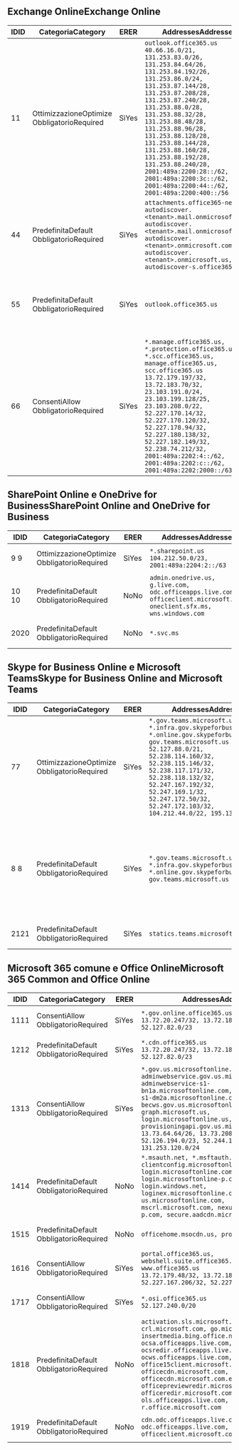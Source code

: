 <!--THIS FILE IS AUTOMATICALLY GENERATED. MANUAL CHANGES WILL BE OVERWRITTEN.-->
<!--Please contact the Office 365 Endpoints team with any questions.-->
<!--USGovGCCHigh endpoints version 2019062800-->
<!--File generated 2019-06-28 11:00:11.8056-->

## <a name="exchange-online"></a><span data-ttu-id="f8158-101">Exchange Online</span><span class="sxs-lookup"><span data-stu-id="f8158-101">Exchange Online</span></span>

<span data-ttu-id="f8158-102">ID</span><span class="sxs-lookup"><span data-stu-id="f8158-102">ID</span></span> | <span data-ttu-id="f8158-103">Categoria</span><span class="sxs-lookup"><span data-stu-id="f8158-103">Category</span></span> | <span data-ttu-id="f8158-104">ER</span><span class="sxs-lookup"><span data-stu-id="f8158-104">ER</span></span> | <span data-ttu-id="f8158-105">Addresses</span><span class="sxs-lookup"><span data-stu-id="f8158-105">Addresses</span></span> | <span data-ttu-id="f8158-106">Porte</span><span class="sxs-lookup"><span data-stu-id="f8158-106">Ports</span></span>
-- | -------------------- | --- | ------------------------------------------------------------------------------------------------------------------------------------------------------------------------------------------------------------------------------------------------------------------------------------------------------------------------------------------------------------------------------------------------------------------------------------------------ | -------------------------------
<span data-ttu-id="f8158-107">1</span><span class="sxs-lookup"><span data-stu-id="f8158-107">1</span></span> | <span data-ttu-id="f8158-108">Ottimizzazione</span><span class="sxs-lookup"><span data-stu-id="f8158-108">Optimize</span></span><BR><span data-ttu-id="f8158-109">Obbligatorio</span><span class="sxs-lookup"><span data-stu-id="f8158-109">Required</span></span> | <span data-ttu-id="f8158-110">Sì</span><span class="sxs-lookup"><span data-stu-id="f8158-110">Yes</span></span> | `outlook.office365.us`<BR>`40.66.16.0/21, 131.253.83.0/26, 131.253.84.64/26, 131.253.84.192/26, 131.253.86.0/24, 131.253.87.144/28, 131.253.87.208/28, 131.253.87.240/28, 131.253.88.0/28, 131.253.88.32/28, 131.253.88.48/28, 131.253.88.96/28, 131.253.88.128/28, 131.253.88.144/28, 131.253.88.160/28, 131.253.88.192/28, 131.253.88.240/28, 2001:489a:2200:28::/62, 2001:489a:2200:3c::/62, 2001:489a:2200:44::/62, 2001:489a:2200:400::/56` | <span data-ttu-id="f8158-111">**TCP:** 443, 80</span><span class="sxs-lookup"><span data-stu-id="f8158-111">**TCP:** 443, 80</span></span>
<span data-ttu-id="f8158-112">4</span><span class="sxs-lookup"><span data-stu-id="f8158-112">4</span></span> | <span data-ttu-id="f8158-113">Predefinita</span><span class="sxs-lookup"><span data-stu-id="f8158-113">Default</span></span><BR><span data-ttu-id="f8158-114">Obbligatorio</span><span class="sxs-lookup"><span data-stu-id="f8158-114">Required</span></span> | <span data-ttu-id="f8158-115">Sì</span><span class="sxs-lookup"><span data-stu-id="f8158-115">Yes</span></span> | `attachments.office365-net.us, autodiscover.<tenant>.mail.onmicrosoft.com, autodiscover.<tenant>.mail.onmicrosoft.us, autodiscover.<tenant>.onmicrosoft.com, autodiscover.<tenant>.onmicrosoft.us, autodiscover-s.office365.us` | <span data-ttu-id="f8158-116">**TCP:** 443, 80</span><span class="sxs-lookup"><span data-stu-id="f8158-116">**TCP:** 443, 80</span></span>
<span data-ttu-id="f8158-117">5</span><span class="sxs-lookup"><span data-stu-id="f8158-117">5</span></span> | <span data-ttu-id="f8158-118">Predefinita</span><span class="sxs-lookup"><span data-stu-id="f8158-118">Default</span></span><BR><span data-ttu-id="f8158-119">Obbligatorio</span><span class="sxs-lookup"><span data-stu-id="f8158-119">Required</span></span> | <span data-ttu-id="f8158-120">Sì</span><span class="sxs-lookup"><span data-stu-id="f8158-120">Yes</span></span> | `outlook.office365.us` | <span data-ttu-id="f8158-121">**TCP:** 143, 25, 587, 993, 995</span><span class="sxs-lookup"><span data-stu-id="f8158-121">**TCP:** 143, 25, 587, 993, 995</span></span>
<span data-ttu-id="f8158-122">6</span><span class="sxs-lookup"><span data-stu-id="f8158-122">6</span></span> | <span data-ttu-id="f8158-123">Consenti</span><span class="sxs-lookup"><span data-stu-id="f8158-123">Allow</span></span><BR><span data-ttu-id="f8158-124">Obbligatorio</span><span class="sxs-lookup"><span data-stu-id="f8158-124">Required</span></span> | <span data-ttu-id="f8158-125">Sì</span><span class="sxs-lookup"><span data-stu-id="f8158-125">Yes</span></span> | `*.manage.office365.us, *.protection.office365.us, *.scc.office365.us, manage.office365.us, scc.office365.us`<BR>`13.72.179.197/32, 13.72.183.70/32, 23.103.191.0/24, 23.103.199.128/25, 23.103.208.0/22, 52.227.170.14/32, 52.227.170.120/32, 52.227.178.94/32, 52.227.180.138/32, 52.227.182.149/32, 52.238.74.212/32, 2001:489a:2202:4::/62, 2001:489a:2202:c::/62, 2001:489a:2202:2000::/63` | <span data-ttu-id="f8158-126">**TCP:** 25, 443</span><span class="sxs-lookup"><span data-stu-id="f8158-126">**TCP:** 25, 443</span></span>

## <a name="sharepoint-online-and-onedrive-for-business"></a><span data-ttu-id="f8158-127">SharePoint Online e OneDrive for Business</span><span class="sxs-lookup"><span data-stu-id="f8158-127">SharePoint Online and OneDrive for Business</span></span>

<span data-ttu-id="f8158-128">ID</span><span class="sxs-lookup"><span data-stu-id="f8158-128">ID</span></span> | <span data-ttu-id="f8158-129">Categoria</span><span class="sxs-lookup"><span data-stu-id="f8158-129">Category</span></span> | <span data-ttu-id="f8158-130">ER</span><span class="sxs-lookup"><span data-stu-id="f8158-130">ER</span></span> | <span data-ttu-id="f8158-131">Addresses</span><span class="sxs-lookup"><span data-stu-id="f8158-131">Addresses</span></span> | <span data-ttu-id="f8158-132">Porte</span><span class="sxs-lookup"><span data-stu-id="f8158-132">Ports</span></span>
-- | -------------------- | --- | ----------------------------------------------------------------------------------------------------------------------- | ----------------
<span data-ttu-id="f8158-133">9 </span><span class="sxs-lookup"><span data-stu-id="f8158-133">9</span></span> | <span data-ttu-id="f8158-134">Ottimizzazione</span><span class="sxs-lookup"><span data-stu-id="f8158-134">Optimize</span></span><BR><span data-ttu-id="f8158-135">Obbligatorio</span><span class="sxs-lookup"><span data-stu-id="f8158-135">Required</span></span> | <span data-ttu-id="f8158-136">Sì</span><span class="sxs-lookup"><span data-stu-id="f8158-136">Yes</span></span> | `*.sharepoint.us`<BR>`104.212.50.0/23, 2001:489a:2204:2::/63` | <span data-ttu-id="f8158-137">**TCP:** 443, 80</span><span class="sxs-lookup"><span data-stu-id="f8158-137">**TCP:** 443, 80</span></span>
<span data-ttu-id="f8158-138">10 </span><span class="sxs-lookup"><span data-stu-id="f8158-138">10</span></span> | <span data-ttu-id="f8158-139">Predefinita</span><span class="sxs-lookup"><span data-stu-id="f8158-139">Default</span></span><BR><span data-ttu-id="f8158-140">Obbligatorio</span><span class="sxs-lookup"><span data-stu-id="f8158-140">Required</span></span> | <span data-ttu-id="f8158-141">No</span><span class="sxs-lookup"><span data-stu-id="f8158-141">No</span></span> | `admin.onedrive.us, g.live.com, odc.officeapps.live.com, officeclient.microsoft.com, oneclient.sfx.ms, wns.windows.com` | <span data-ttu-id="f8158-142">**TCP:** 443, 80</span><span class="sxs-lookup"><span data-stu-id="f8158-142">**TCP:** 443, 80</span></span>
<span data-ttu-id="f8158-143">20</span><span class="sxs-lookup"><span data-stu-id="f8158-143">20</span></span> | <span data-ttu-id="f8158-144">Predefinita</span><span class="sxs-lookup"><span data-stu-id="f8158-144">Default</span></span><BR><span data-ttu-id="f8158-145">Obbligatorio</span><span class="sxs-lookup"><span data-stu-id="f8158-145">Required</span></span> | <span data-ttu-id="f8158-146">No</span><span class="sxs-lookup"><span data-stu-id="f8158-146">No</span></span> | `*.svc.ms` | <span data-ttu-id="f8158-147">**TCP:** 443, 80</span><span class="sxs-lookup"><span data-stu-id="f8158-147">**TCP:** 443, 80</span></span>

## <a name="skype-for-business-online-and-microsoft-teams"></a><span data-ttu-id="f8158-148">Skype for Business Online e Microsoft Teams</span><span class="sxs-lookup"><span data-stu-id="f8158-148">Skype for Business Online and Microsoft Teams</span></span>

<span data-ttu-id="f8158-149">ID</span><span class="sxs-lookup"><span data-stu-id="f8158-149">ID</span></span> | <span data-ttu-id="f8158-150">Categoria</span><span class="sxs-lookup"><span data-stu-id="f8158-150">Category</span></span> | <span data-ttu-id="f8158-151">ER</span><span class="sxs-lookup"><span data-stu-id="f8158-151">ER</span></span> | <span data-ttu-id="f8158-152">Addresses</span><span class="sxs-lookup"><span data-stu-id="f8158-152">Addresses</span></span> | <span data-ttu-id="f8158-153">Porte</span><span class="sxs-lookup"><span data-stu-id="f8158-153">Ports</span></span>
-- | -------------------- | --- | --------------------------------------------------------------------------------------------------------------------------------------------------------------------------------------------------------------------------------------------------------------------------------------------------------------------------------- | --------------------------------------------------
<span data-ttu-id="f8158-154">7</span><span class="sxs-lookup"><span data-stu-id="f8158-154">7</span></span> | <span data-ttu-id="f8158-155">Ottimizzazione</span><span class="sxs-lookup"><span data-stu-id="f8158-155">Optimize</span></span><BR><span data-ttu-id="f8158-156">Obbligatorio</span><span class="sxs-lookup"><span data-stu-id="f8158-156">Required</span></span> | <span data-ttu-id="f8158-157">Sì</span><span class="sxs-lookup"><span data-stu-id="f8158-157">Yes</span></span> | `*.gov.teams.microsoft.us, *.infra.gov.skypeforbusiness.us, *.online.gov.skypeforbusiness.us, gov.teams.microsoft.us`<BR>`52.127.88.0/21, 52.238.114.160/32, 52.238.115.146/32, 52.238.117.171/32, 52.238.118.132/32, 52.247.167.192/32, 52.247.169.1/32, 52.247.172.50/32, 52.247.172.103/32, 104.212.44.0/22, 195.134.228.0/22` | <span data-ttu-id="f8158-158">**TCP:** 443, 80</span><span class="sxs-lookup"><span data-stu-id="f8158-158">**TCP:** 443, 80</span></span><BR><span data-ttu-id="f8158-159">**UDP:** 3478</span><span class="sxs-lookup"><span data-stu-id="f8158-159">**UDP:** 3478</span></span>
<span data-ttu-id="f8158-160">8 </span><span class="sxs-lookup"><span data-stu-id="f8158-160">8</span></span> | <span data-ttu-id="f8158-161">Predefinita</span><span class="sxs-lookup"><span data-stu-id="f8158-161">Default</span></span><BR><span data-ttu-id="f8158-162">Obbligatorio</span><span class="sxs-lookup"><span data-stu-id="f8158-162">Required</span></span> | <span data-ttu-id="f8158-163">Sì</span><span class="sxs-lookup"><span data-stu-id="f8158-163">Yes</span></span> | `*.gov.teams.microsoft.us, *.infra.gov.skypeforbusiness.us, *.online.gov.skypeforbusiness.us, gov.teams.microsoft.us` | <span data-ttu-id="f8158-164">**TCP:** 5061, 50000-59999</span><span class="sxs-lookup"><span data-stu-id="f8158-164">**TCP:** 5061, 50000-59999</span></span><BR><span data-ttu-id="f8158-165">**UDP:** 50000-59999</span><span class="sxs-lookup"><span data-stu-id="f8158-165">**UDP:** 50000-59999</span></span>
<span data-ttu-id="f8158-166">21</span><span class="sxs-lookup"><span data-stu-id="f8158-166">21</span></span> | <span data-ttu-id="f8158-167">Predefinita</span><span class="sxs-lookup"><span data-stu-id="f8158-167">Default</span></span><BR><span data-ttu-id="f8158-168">Obbligatorio</span><span class="sxs-lookup"><span data-stu-id="f8158-168">Required</span></span> | <span data-ttu-id="f8158-169">Sì</span><span class="sxs-lookup"><span data-stu-id="f8158-169">Yes</span></span> | `statics.teams.microsoft.com` | <span data-ttu-id="f8158-170">**TCP:** 443</span><span class="sxs-lookup"><span data-stu-id="f8158-170">**TCP:** 443</span></span>

## <a name="microsoft-365-common-and-office-online"></a><span data-ttu-id="f8158-171">Microsoft 365 comune e Office Online</span><span class="sxs-lookup"><span data-stu-id="f8158-171">Microsoft 365 Common and Office Online</span></span>

<span data-ttu-id="f8158-172">ID</span><span class="sxs-lookup"><span data-stu-id="f8158-172">ID</span></span> | <span data-ttu-id="f8158-173">Categoria</span><span class="sxs-lookup"><span data-stu-id="f8158-173">Category</span></span> | <span data-ttu-id="f8158-174">ER</span><span class="sxs-lookup"><span data-stu-id="f8158-174">ER</span></span> | <span data-ttu-id="f8158-175">Addresses</span><span class="sxs-lookup"><span data-stu-id="f8158-175">Addresses</span></span> | <span data-ttu-id="f8158-176">Porte</span><span class="sxs-lookup"><span data-stu-id="f8158-176">Ports</span></span>
-- | ------------------- | --- | ---------------------------------------------------------------------------------------------------------------------------------------------------------------------------------------------------------------------------------------------------------------------------------------------------------------------------------------------------------------------------------------------- | ----------------
<span data-ttu-id="f8158-177">11</span><span class="sxs-lookup"><span data-stu-id="f8158-177">11</span></span> | <span data-ttu-id="f8158-178">Consenti</span><span class="sxs-lookup"><span data-stu-id="f8158-178">Allow</span></span><BR><span data-ttu-id="f8158-179">Obbligatorio</span><span class="sxs-lookup"><span data-stu-id="f8158-179">Required</span></span> | <span data-ttu-id="f8158-180">Sì</span><span class="sxs-lookup"><span data-stu-id="f8158-180">Yes</span></span> | `*.gov.online.office365.us`<BR>`13.72.20.247/32, 13.72.185.126/32, 52.127.82.0/23` | <span data-ttu-id="f8158-181">**TCP:** 443</span><span class="sxs-lookup"><span data-stu-id="f8158-181">**TCP:** 443</span></span>
<span data-ttu-id="f8158-182">12</span><span class="sxs-lookup"><span data-stu-id="f8158-182">12</span></span> | <span data-ttu-id="f8158-183">Predefinita</span><span class="sxs-lookup"><span data-stu-id="f8158-183">Default</span></span><BR><span data-ttu-id="f8158-184">Obbligatorio</span><span class="sxs-lookup"><span data-stu-id="f8158-184">Required</span></span> | <span data-ttu-id="f8158-185">Sì</span><span class="sxs-lookup"><span data-stu-id="f8158-185">Yes</span></span> | `*.cdn.office365.us`<BR>`13.72.20.247/32, 13.72.185.126/32, 52.127.82.0/23` | <span data-ttu-id="f8158-186">**TCP:** 443</span><span class="sxs-lookup"><span data-stu-id="f8158-186">**TCP:** 443</span></span>
<span data-ttu-id="f8158-187">13</span><span class="sxs-lookup"><span data-stu-id="f8158-187">13</span></span> | <span data-ttu-id="f8158-188">Consenti</span><span class="sxs-lookup"><span data-stu-id="f8158-188">Allow</span></span><BR><span data-ttu-id="f8158-189">Obbligatorio</span><span class="sxs-lookup"><span data-stu-id="f8158-189">Required</span></span> | <span data-ttu-id="f8158-190">Sì</span><span class="sxs-lookup"><span data-stu-id="f8158-190">Yes</span></span> | `*.gov.us.microsoftonline.com, adminwebservice.gov.us.microsoftonline.com, adminwebservice-s1-bn1a.microsoftonline.com, adminwebservice-s1-dm2a.microsoftonline.com, becws.gov.us.microsoftonline.com, graph.microsoft.us, login.microsoftonline.us, provisioningapi.gov.us.microsoftonline.com`<BR>`13.73.64.64/26, 13.73.208.128/25, 52.126.194.0/23, 52.244.120.128/25, 131.253.120.0/24` | <span data-ttu-id="f8158-191">**TCP:** 443</span><span class="sxs-lookup"><span data-stu-id="f8158-191">**TCP:** 443</span></span>
<span data-ttu-id="f8158-192">14</span><span class="sxs-lookup"><span data-stu-id="f8158-192">14</span></span> | <span data-ttu-id="f8158-193">Predefinita</span><span class="sxs-lookup"><span data-stu-id="f8158-193">Default</span></span><BR><span data-ttu-id="f8158-194">Obbligatorio</span><span class="sxs-lookup"><span data-stu-id="f8158-194">Required</span></span> | <span data-ttu-id="f8158-195">No</span><span class="sxs-lookup"><span data-stu-id="f8158-195">No</span></span> | `*.msauth.net, *.msftauth.net, clientconfig.microsoftonline-p.net, login.microsoftonline.com, login.microsoftonline-p.com, login.windows.net, loginex.microsoftonline.com, login-us.microsoftonline.com, mscrl.microsoft.com, nexus.microsoftonline-p.com, secure.aadcdn.microsoftonline-p.com` | <span data-ttu-id="f8158-196">**TCP:** 443</span><span class="sxs-lookup"><span data-stu-id="f8158-196">**TCP:** 443</span></span>
<span data-ttu-id="f8158-197">15</span><span class="sxs-lookup"><span data-stu-id="f8158-197">15</span></span> | <span data-ttu-id="f8158-198">Predefinita</span><span class="sxs-lookup"><span data-stu-id="f8158-198">Default</span></span><BR><span data-ttu-id="f8158-199">Obbligatorio</span><span class="sxs-lookup"><span data-stu-id="f8158-199">Required</span></span> | <span data-ttu-id="f8158-200">No</span><span class="sxs-lookup"><span data-stu-id="f8158-200">No</span></span> | `officehome.msocdn.us, prod.msocdn.us` | <span data-ttu-id="f8158-201">**TCP:** 443, 80</span><span class="sxs-lookup"><span data-stu-id="f8158-201">**TCP:** 443, 80</span></span>
<span data-ttu-id="f8158-202">16</span><span class="sxs-lookup"><span data-stu-id="f8158-202">16</span></span> | <span data-ttu-id="f8158-203">Consenti</span><span class="sxs-lookup"><span data-stu-id="f8158-203">Allow</span></span><BR><span data-ttu-id="f8158-204">Obbligatorio</span><span class="sxs-lookup"><span data-stu-id="f8158-204">Required</span></span> | <span data-ttu-id="f8158-205">Sì</span><span class="sxs-lookup"><span data-stu-id="f8158-205">Yes</span></span> | `portal.office365.us, webshell.suite.office365.us, www.office365.us`<BR>`13.72.179.48/32, 13.72.188.8/32, 52.227.167.206/32, 52.227.170.242/32` | <span data-ttu-id="f8158-206">**TCP:** 443, 80</span><span class="sxs-lookup"><span data-stu-id="f8158-206">**TCP:** 443, 80</span></span>
<span data-ttu-id="f8158-207">17</span><span class="sxs-lookup"><span data-stu-id="f8158-207">17</span></span> | <span data-ttu-id="f8158-208">Consenti</span><span class="sxs-lookup"><span data-stu-id="f8158-208">Allow</span></span><BR><span data-ttu-id="f8158-209">Obbligatorio</span><span class="sxs-lookup"><span data-stu-id="f8158-209">Required</span></span> | <span data-ttu-id="f8158-210">Sì</span><span class="sxs-lookup"><span data-stu-id="f8158-210">Yes</span></span> | `*.osi.office365.us`<BR>`52.127.240.0/20` | <span data-ttu-id="f8158-211">**TCP:** 443</span><span class="sxs-lookup"><span data-stu-id="f8158-211">**TCP:** 443</span></span>
<span data-ttu-id="f8158-212">18</span><span class="sxs-lookup"><span data-stu-id="f8158-212">18</span></span> | <span data-ttu-id="f8158-213">Predefinita</span><span class="sxs-lookup"><span data-stu-id="f8158-213">Default</span></span><BR><span data-ttu-id="f8158-214">Obbligatorio</span><span class="sxs-lookup"><span data-stu-id="f8158-214">Required</span></span> | <span data-ttu-id="f8158-215">No</span><span class="sxs-lookup"><span data-stu-id="f8158-215">No</span></span> | `activation.sls.microsoft.com, crl.microsoft.com, go.microsoft.com, insertmedia.bing.office.net, ocsa.officeapps.live.com, ocsredir.officeapps.live.com, ocws.officeapps.live.com, office15client.microsoft.com, officecdn.microsoft.com, officecdn.microsoft.com.edgesuite.net, officepreviewredir.microsoft.com, officeredir.microsoft.com, ols.officeapps.live.com, r.office.microsoft.com` | <span data-ttu-id="f8158-216">**TCP:** 443, 80</span><span class="sxs-lookup"><span data-stu-id="f8158-216">**TCP:** 443, 80</span></span>
<span data-ttu-id="f8158-217">19</span><span class="sxs-lookup"><span data-stu-id="f8158-217">19</span></span> | <span data-ttu-id="f8158-218">Predefinita</span><span class="sxs-lookup"><span data-stu-id="f8158-218">Default</span></span><BR><span data-ttu-id="f8158-219">Obbligatorio</span><span class="sxs-lookup"><span data-stu-id="f8158-219">Required</span></span> | <span data-ttu-id="f8158-220">No</span><span class="sxs-lookup"><span data-stu-id="f8158-220">No</span></span> | `cdn.odc.officeapps.live.com, odc.officeapps.live.com, officeclient.microsoft.com` | <span data-ttu-id="f8158-221">**TCP:** 443, 80</span><span class="sxs-lookup"><span data-stu-id="f8158-221">**TCP:** 443, 80</span></span>
